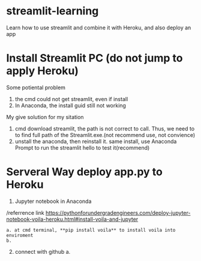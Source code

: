 # streamlit-learning
Learn how to use streamlit and combine it with Heroku, and also deploy an app

# Install Streamlit PC (do not jump to apply Heroku)
Some potiental problem
1. the cmd could not get streamlit, even if install
2. In Anaconda, the install guid still not working

My give solution for my sitation
1. cmd download streamlit, the path is not correct to call. Thus, we need to to find full path of the Streamlit.exe.(not recommend use, not convience)
2. unstall the anaconda, then reinstall it. same install, use Anaconda Prompt to run the streamlit hello to test it(recommend)

# Serveral Way deploy app.py to Heroku
1. Jupyter notebook in Anaconda 

/referrence link https://pythonforundergradengineers.com/deploy-jupyter-notebook-voila-heroku.html#install-voila-and-jupyter

    a. at cmd terminal, **pip install voila** to install voila into enviroment
    b. 

2. connect with github 
    a. 
